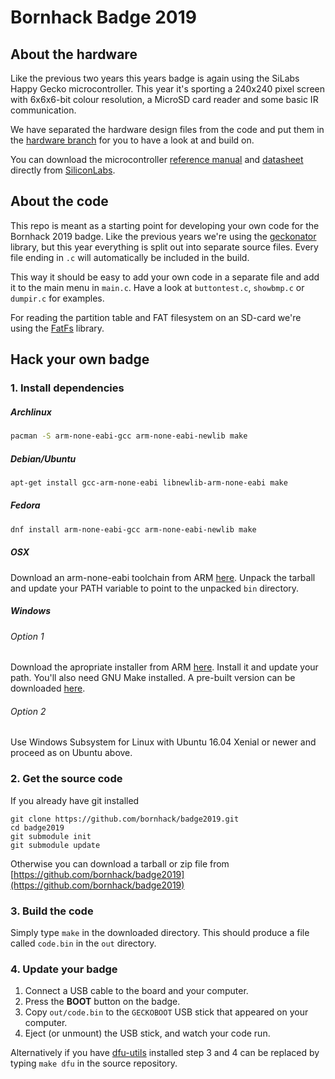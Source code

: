 # Bornhack Badge 2019

## About the hardware

Like the previous two years this years badge is again using the SiLabs Happy Gecko
microcontroller. This year it's sporting a 240x240 pixel screen with 6x6x6-bit colour
resolution, a MicroSD card reader and some basic IR communication.

We have separated the hardware design files from the code and put them in the
[hardware branch][hardware] for you to have a look at and build on.

You can download the microcontroller [reference manual][manual] and
[datasheet][] directly from [SiliconLabs][silabs].

[hardware]: https://github.com/bornhack/badge2019/tree/hardware
[silabs]: https://www.silabs.com/
[manual]: https://www.silabs.com/documents/public/reference-manuals/EFM32HG-RM.pdf
[datasheet]: https://www.silabs.com/documents/public/data-sheets/EFM32HG322.pdf

## About the code

This repo is meant as a starting point for developing your own code
for the Bornhack 2019 badge. Like the previous years we're using the
[geckonator][] library, but this year everything is split out
into separate source files. Every file ending in `.c` will
automatically be included in the build.

This way it should be easy to add your own code in a separate file
and add it to the main menu in `main.c`.
Have a look at `buttontest.c`, `showbmp.c` or `dumpir.c` for examples.

For reading the partition table and FAT filesystem on an SD-card we're using
the [FatFs][] library.

[FatFs]: http://elm-chan.org/fsw/ff/00index_e.html
[geckonator]: https://github.com/flummer/geckonator

## Hack your own badge

### 1. Install dependencies

##### Archlinux
```sh
pacman -S arm-none-eabi-gcc arm-none-eabi-newlib make
```

##### Debian/Ubuntu
```sh
apt-get install gcc-arm-none-eabi libnewlib-arm-none-eabi make
```

##### Fedora
```sh
dnf install arm-none-eabi-gcc arm-none-eabi-newlib make
```

##### OSX

Download an arm-none-eabi toolchain from ARM [here][arm-toolchain].
Unpack the tarball and update your PATH variable to point to the unpacked `bin` directory.

##### Windows
###### Option 1
Download the apropriate installer from ARM [here][arm-toolchain].
Install it and update your path.
You'll also need GNU Make installed.
A pre-built version can be downloaded [here](http://gnuwin32.sourceforge.net/packages/make.htm).

###### Option 2

Use Windows Subsystem for Linux with Ubuntu 16.04 Xenial or newer and proceed as on Ubuntu above.

### 2. Get the source code

If you already have git installed
```
git clone https://github.com/bornhack/badge2019.git
cd badge2019
git submodule init
git submodule update
```

Otherwise you can download a tarball or zip file from
[https://github.com/bornhack/badge2019](https://github.com/bornhack/badge2019)

### 3. Build the code

Simply type `make` in the downloaded directory.
This should produce a file called `code.bin` in the `out` directory.

### 4. Update your badge

1. Connect a USB cable to the board and your computer.
2. Press the **BOOT** button on the badge.
3. Copy `out/code.bin` to the `GECKOBOOT` USB stick that appeared on your computer.
4. Eject (or unmount) the USB stick, and watch your code run.

Alternatively if you have [dfu-utils][] installed step 3 and 4 can be replaced by typing
`make dfu` in the source repository.

[dfu-utils]: http://dfu-util.sourceforge.net/
[arm-toolchain]: https://developer.arm.com/open-source/gnu-toolchain/gnu-rm/downloads
